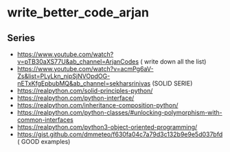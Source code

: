 # write_better_code_arjan


## Series 
* https://www.youtube.com/watch?v=pTB30aXS77U&ab_channel=ArjanCodes  ( write down all the list)
* https://www.youtube.com/watch?v=acmPg6aV-Zs&list=PLyLkn_nipSjNVOpdOG-nETxKfgEpbubMQ&ab_channel=sekharsrinivas (SOLID SERIE)
* https://realpython.com/solid-principles-python/
* https://realpython.com/python-interface/
* https://realpython.com/inheritance-composition-python/
* https://realpython.com/python-classes/#unlocking-polymorphism-with-common-interfaces
* https://realpython.com/python3-object-oriented-programming/
* https://gist.github.com/dmmeteo/f630fa04c7a79d3c132b9e9e5d037bfd ( GOOD examples)
